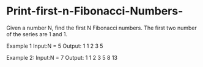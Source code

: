 # Print-first-n-Fibonacci-Numbers-

Given a number N, find the first N Fibonacci numbers. The first two number of the series are 1 and 1.

Example 1
Input:N = 5
Output: 1 1 2 3 5

Example 2:
Input:N = 7
Output: 1 1 2 3 5 8 13
